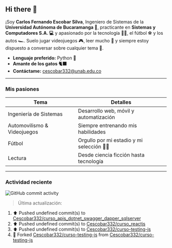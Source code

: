## Hi there  👋

¡Soy **Carlos Fernando Escobar Silva**, Ingeniero de Sistemas de la **Universidad Autónoma de Bucaramanga 📝**, practicante en **Sistemas y Computadores S.A. 💻** y apasionado por la tecnología 🧑‍💻, el fútbol ⚽ y los autos 🏎️. Suelo jugar videojuegos 🎮, leer mucho 📖 y siempre estoy dispuesto a conversar sobre cualquier tema 💬.

-  **Lenguaje preferido:** Python 🐍
-  **Amante de los gatos 🐈‍⬛** 
-  **Contáctame:** [cescobar332@unab.edu.co](mailto:cescobar332@unab.edu.co)

---

###  Mis pasiones

| Tema | Detalles |
|------|----------|
|  Ingeniería de Sistemas | Desarrollo web, móvil y automatización |
|  Automovilismo & Videojuegos | Siempre entrenando mis habilidades |
|  Fútbol | Orgullo por mi estadio y mi selección 💛💚|
|  Lectura | Desde ciencia ficción hasta tecnología |

---

###  Actividad reciente
![GitHub commit activity](https://img.shields.io/github/commit-activity/t/Cescobar332/Cescobar332)

> Última actualización: <!--RECENT_ACTIVITY:last_update-->

<!--RECENT_ACTIVITY:start-->
1. ⬆️ Pushed undefined commit(s) to [Cescobar332/curso_apis_dotnet_swagger_dapper_sqlserver](https://github.com/Cescobar332/curso_apis_dotnet_swagger_dapper_sqlserver)<br>
2. ⬆️ Pushed undefined commit(s) to [Cescobar332/curso_reactjs](https://github.com/Cescobar332/curso_reactjs)<br>
3. ⬆️ Pushed undefined commit(s) to [Cescobar332/curso-testing-js](https://github.com/Cescobar332/curso-testing-js)<br>
4. 🔱 Forked [Cescobar332/curso-testing-js](https://github.com/Cescobar332/curso-testing-js) from [Cescobar332/curso-testing-js](https://github.com/Cescobar332/curso-testing-js)<br>
<!--RECENT_ACTIVITY:end-->

